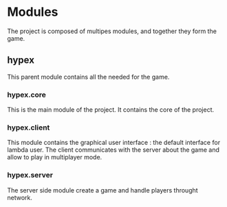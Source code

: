 # Modules

The project is composed of multipes modules, and together they form the game.

## hypex

This parent module contains all the needed for the game.

### hypex.core

This is the main module of the project. It contains the core of the project.

### hypex.client

This module contains the graphical user interface : the default interface
for lambda user.
The client communicates with the server about the game and allow to play in multiplayer mode.

### hypex.server

The server side module create a game and handle players throught network.
